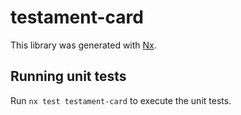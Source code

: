 # testament-card

This library was generated with [Nx](https://nx.dev).

## Running unit tests

Run `nx test testament-card` to execute the unit tests.
